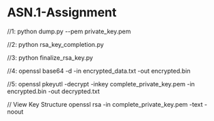# ASN.1-Assignment


//1: 
python dump.py --pem private_key.pem 


//2: 
python rsa_key_completion.py 


//3:
python finalize_rsa_key.py 


//4: 
openssl base64 -d -in encrypted_data.txt -out encrypted.bin


//5: 
openssl pkeyutl -decrypt -inkey complete_private_key.pem -in encrypted.bin -out decrypted.txt



// View Key Structure
openssl rsa -in complete_private_key.pem -text -noout


